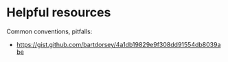 # Helpful resources

Common conventions, pitfalls:

- <https://gist.github.com/bartdorsey/4a1db19829e9f308dd91554db8039abe>
